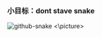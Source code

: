 ### 小目标：dont stave snake

<picture>
  <source media="(prefers-color-scheme: dark)" srcset="<https://raw.githubusercontent.com/jiguangmac/jiguangmac/output/github-contribution-grid-snake-dark.svg>">
  <source media="(prefers-color-scheme: light)" srcset="<https://raw.githubusercontent.com/jiguangmac/jiguangmac/output/github-contribution-grid-snake.svg>">
  <img alt="github-snake" src="<https://raw.githubusercontent.com/jiguangmac/jiguangmac/output/github-contribution-grid-snake.svg>">
<\picture>
